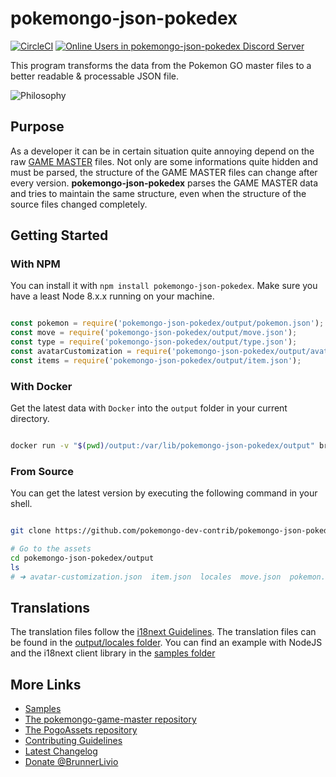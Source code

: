 # pokemongo-json-pokedex

[![CircleCI](https://circleci.com/gh/pokemongo-dev-contrib/pokemongo-json-pokedex.svg?circle-token=40689256c22a491ac747c4d0cb2006d4adb4aa31&style=shield)](https://circleci.com/gh/pokemongo-dev-contrib/pokemongo-json-pokedex)
[![Online Users in pokemongo-json-pokedex Discord Server](https://discordapp.com/api/guilds/295945059927588865/embed.png)](https://discord.gg/VgrtMeZ)

This program transforms the data from the Pokemon GO master files
to a better readable & processable JSON file.

![Philosophy](https://raw.githubusercontent.com/BrunnerLivio/pokemongo-json-pokedex/master/.github/philosophy.png)

## Purpose

As a developer it can be in certain situation quite annoying depend on
the raw [GAME MASTER](https://github.com/pokemongo-dev-contrib/pokemongo-game-master) files.
Not only are some informations quite hidden
and must be parsed, the structure of the GAME MASTER files can change
after every version. **pokemongo-json-pokedex** parses the GAME
MASTER data and tries to maintain the same structure, even when the
structure of the source files changed completely.

## Getting Started

### With NPM

You can install it with `npm install pokemongo-json-pokedex`.
Make sure you have a least Node 8.x.x running on your machine.

```JavaScript

const pokemon = require('pokemongo-json-pokedex/output/pokemon.json');
const move = require('pokemongo-json-pokedex/output/move.json');
const type = require('pokemongo-json-pokedex/output/type.json');
const avatarCustomization = require('pokemongo-json-pokedex/output/avatar-customization.json');
const items = require('pokemongo-json-pokedex/output/item.json');

```

### With Docker

Get the latest data with `Docker` into the `output` folder in your current directory.

```bash

docker run -v "$(pwd)/output:/var/lib/pokemongo-json-pokedex/output" brunnerlivio/pokemongo-json-pokedex:latest

```

### From Source

You can get the latest version by executing the following command in your shell.

```bash

git clone https://github.com/pokemongo-dev-contrib/pokemongo-json-pokedex.git

# Go to the assets
cd pokemongo-json-pokedex/output
ls
# ➜ avatar-customization.json  item.json  locales  move.json  pokemon.json  type.json

```


## Translations

The translation files follow the [i18next Guidelines](https://www.i18next.com/). The translation files can be found in the [output/locales folder](https://github.com/pokemongo-dev-contrib/pokemongo-json-pokedex/tree/master/output/locales). You can find an example with NodeJS and the i18next client library
in the [samples folder](https://github.com/pokemongo-dev-contrib/pokemongo-json-pokedex/tree/master/samples/01_simple_translations)

## More Links

- [Samples](https://github.com/pokemongo-dev-contrib/pokemongo-json-pokedex/tree/master/samples)
- [The pokemongo-game-master repository](https://github.com/pokemongo-dev-contrib/pokemongo-game-master)
- [The PogoAssets repository](https://github.com/ZeChrales/PogoAssets)
- [Contributing Guidelines](CONTRIBUTING.md)
- [Latest Changelog](CHANGELOG.md)
- [Donate @BrunnerLivio](https://github.com/BrunnerLivio/donate)
